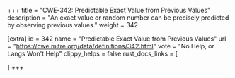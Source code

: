 +++
title = "CWE-342: Predictable Exact Value from Previous Values"
description	= "An exact value or random number can be precisely predicted by observing previous values."
weight = 342

[extra]
id = 342
name = "Predictable Exact Value from Previous Values"
url = "https://cwe.mitre.org/data/definitions/342.html"
vote = "No Help, or Langs Won't Help"
clippy_helps = false
rust_docs_links = [
	
]
+++

